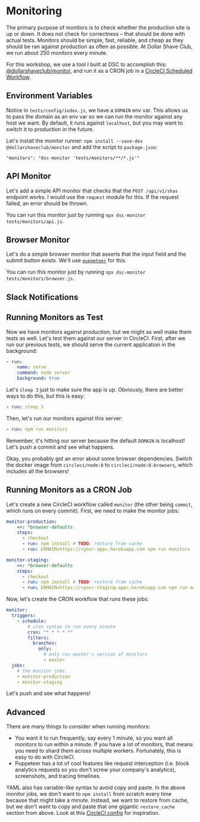 
# Monitoring

The primary purpose of monitors is to check whether the production site is up or down.
It does not check for correctness – that should be done with actual tests.
Monitors should be simple, fast, reliable, and cheap as they should be ran
against production as often as possible.
At Dollar Shave Club, we run about 250 monitors every minute.

For this workshop, we use a tool I built at DSC to accomplish this:
[@dollarshaveclub/monitor](https://github.com/dollarshaveclub/monitor),
and run it as a CRON job in a [CircleCI Scheduled Workflow](https://circleci.com/docs/2.0/workflows/).

## Environment Variables

Notice in `tests/config/index.js`, we have a `DOMAIN` env var.
This allows us to pass the domain as an env var so we can run the monitor
against any host we want. By default, it runs against `localhost`,
but you may want to switch it to production in the future.

Let's install the monitor runner: `npm install --save-dev @dollarshaveclub/monitor`
and add the script to `package.json`:

```
"monitors": "dsc-monitor 'tests/monitors/**/*.js'"
```

## API Monitor

Let's add a simple API monitor that checks that the `POST /api/v1/shas`
endpoint works. I would use the `request` module for this.
If the request failed, an error should be thrown.

You can run this monitor just by running `npx dsc-monitor tests/monitors/api.js`.

## Browser Monitor

Let's do a simple browser monitor that asserts that the input field and the submit button exists.
We'll use [`puppeteer`](https://github.com/GoogleChrome/puppeteer) for this.

You can run this monitor just by running `npx dsc-monitor tests/monitors/browser.js`.

## Slack Notifications

## Running Monitors as Test

Now we have monitors against production, but we might as well make them tests as well.
Let's test them against our server in CircleCI.
First, after we run our previous tests, we should serve the current application in the background:

```yaml
- run:
    name: serve
    command: node server
    background: true
```

Let's `sleep 3` just to make sure the app is up. Obviously, there are better ways
to do this, but this is easy:

```yaml
- run: sleep 3
```

Then, let's run our monitors against this server:

```yaml
- run: npm run monitors
```

Remember, it's hitting our server because the default `DOMAIN` is localhost!
Let's push a commit and see what happens.

Okay, you probably got an error about some browser dependencies.
Switch the docker image from `circleci/node:8` to `circleci/node:8-browsers`,
which includes all the browsers!

## Running Monitors as a CRON Job

Let's create a new CircleCI workflow called `monitor` (the other being `commit`, which runs on every commit).
First, we need to make the monitor jobs:

```yaml
monitor-production:
    <<: *browser-defaults
    steps:
      - checkout
      - run: npm install # TODO: restore from cache
      - run: DOMAIN=https://<your-app>.herokuapp.com npm run monitors

monitor-staging:
    <<: *browser-defaults
    steps:
      - checkout
      - run: npm install # TODO: restore from cache
      - run: DOMAIN=https://<your-staging-app>.herokuapp.com npm run monitors
```

Now, let's create the CRON workflow that runs these jobs:

```yaml
monitor:
  triggers:
    - schedule:
        # cron syntax to run every minute
        cron: "* * * * *"
        filters:
          branches:
            only:
              # only run master's version of monitors
              - master
  jobs:
    # the monitor jobs
    - monitor-production
    - monitor-staging
```

Let's push and see what happens!

## Advanced

There are many things to consider when running monitors:

- You want it to run frequently, say every 1 minute, so you want all monitors to run within a minute.
  If you have a lot of monitors, that means you need to shard them across multiple workers.
  Fortunately, this is easy to do with CircleCI.
- Puppeteer has a lot of cool features like request interception (i.e. block analytics requests so you don't screw your company's analytics),
  screenshots, and tracing timelines.

YAML also has variable-like syntax to avoid copy and paste.
In the above monitor jobs, we don't want to `npm install` from scratch every time
because that might take a minute. Instead, we want to restore from cache, but
we don't want to copy and paste that one gigantic `restore_cache` section from above.
Look at this [CircleCI config](https://github.com/jonathanong/ims/blob/master/.circleci/config.yml) for inspiration.

